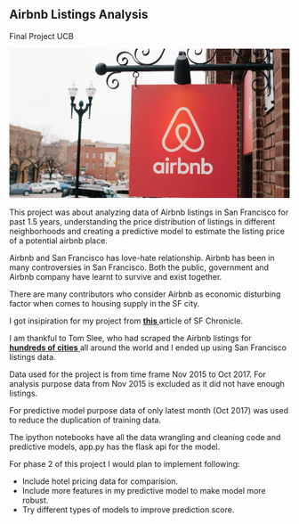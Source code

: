## Airbnb Listings Analysis
Final Project UCB

![Airbnb Sign](assets_vizdash/airbnbsign.jpg "Logo Title Text 1")

This project was about analyzing data of Airbnb listings in San Francisco for past 1.5 years, understanding the price distribution of listings in different neighborhoods and creating a predictive model to estimate the listing price of a potential airbnb place.  

Airbnb and San Francisco has love-hate relationship. Airbnb has been in many controversies in San Francisco. Both the public, government and Airbnb company have learnt to survive and exist together. 

There are many contributors who consider Airbnb as economic disturbing factor when comes to housing supply in the SF city. 

I got insipiration for my project from <a href="http://www.sfchronicle.com/business/item/airbnb-san-francisco-30110.php" target="_blank"> <b>this </b></a> article of SF Chronicle.

I am thankful to Tom Slee, who had scraped the Airbnb listings for <a href="http://tomslee.net/airbnb-data-collection-get-the-data" target="_blank"><b>hundreds of cities</b> </a> all around the world and I ended up using San Francisco listings data.

Data used for the project is from time frame Nov 2015 to Oct 2017. For analysis purpose data from Nov 2015 is excluded as it did not have enough listings. 

For predictive model purpose data of only latest month (Oct 2017) was used to reduce the duplication of training data. 

The ipython notebooks have all the data wrangling and cleaning code and predictive models, app.py has the flask api for the model.

For phase 2 of this project I would plan to implement following:
* Include hotel pricing data for comparision.
* Include more features in my predictive model to make model more robust.
* Try different types of models to improve prediction score.


